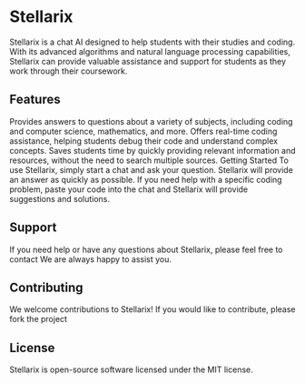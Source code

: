 # Stellarix
Stellarix is a chat AI designed to help students with their studies and coding. With its advanced algorithms and natural language processing capabilities, Stellarix can provide valuable assistance and support for students as they work through their coursework.

## Features
Provides answers to questions about a variety of subjects, including coding and computer science, mathematics, and more.
Offers real-time coding assistance, helping students debug their code and understand complex concepts.
Saves students time by quickly providing relevant information and resources, without the need to search multiple sources.
Getting Started
To use Stellarix, simply start a chat and ask your question. Stellarix will provide an answer as quickly as possible. If you need help with a specific coding problem, paste your code into the chat and Stellarix will provide suggestions and solutions.

## Support
If you need help or have any questions about Stellarix, please feel free to contact We are always happy to assist you.

## Contributing
We welcome contributions to Stellarix! If you would like to contribute, please fork the project

## License
Stellarix is open-source software licensed under the MIT license.
